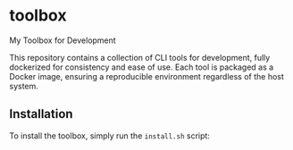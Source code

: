 # toolbox
My Toolbox for Development

This repository contains a collection of CLI tools for development, fully dockerized for consistency and ease of use. Each tool is packaged as a Docker image, ensuring a reproducible environment regardless of the host system.

## Installation

To install the toolbox, simply run the `install.sh` script:

